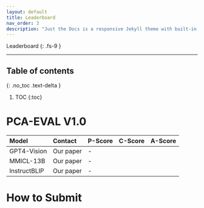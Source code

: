 ```yaml
---
layout: default
title: Leaderboard
nav_order: 3
description: "Just the Docs is a responsive Jekyll theme with built-in search that is easily customizable and hosted on GitHub Pages."
---
```


Leaderboard
{: .fs-9 }

---


## Table of contents
{: .no_toc .text-delta }

1. TOC
{:toc}




# PCA-EVAL V1.0

| Model        | Contact        | P-Score | C-Score | A-Score |
|:-------------|:------------------|:------|:------|:------|
| GPT4-Vision           | Our paper | -  |
| MMICL-13B       | Our paper | -  |
| InstructBLIP          | Our paper | -  |




# How to Submit
